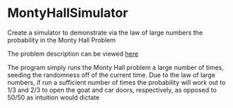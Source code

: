 # MontyHallSimulator
Create a simulator to demonstrate via the law of large numbers the probability in the Monty Hall Problem

The problem description can be viewed [here](https://en.wikipedia.org/wiki/Monty_Hall_problem)

The program simply runs the Monty Hall problem a large number of times, seeding the randomness off of the current time.
Due to the law of large numbers, if run a sufficient number of times the probability will work out to 1/3 and 2/3 to open the goat and car doors, respectively, as opposed to 50/50 as intuition would dictate
